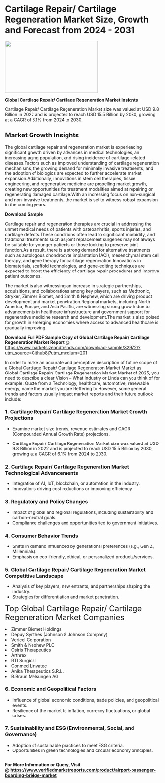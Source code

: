 <H1>Cartilage Repair/ Cartilage Regeneration Market Size, Growth and Forecast from 2024 - 2031</H1><img class="aligncenter size-medium wp-image-584254" src="https://thirdeyenews.in/wp-content/uploads/2024/09/Global-Market-Research-300x168.jpeg" alt="" width="300" height="168" /><p><strong>Global&nbsp;<a href="https://www.marketsizeandtrends.com/download-sample/32972/?utm_source=Github8j?utm_medium=201">Cartilage Repair/ Cartilage Regeneration Market</a> Insights</strong></p><p>Cartilage Repair/ Cartilage Regeneration Market size was valued at USD 9.8 Billion in 2022 and is projected to reach USD 15.5 Billion by 2030, growing at a CAGR of 6.1% from 2024 to 2030.</p><p><h2>Market Growth Insights</h2> <p>The global cartilage repair and regeneration market is experiencing significant growth driven by advances in medical technologies, an increasing aging population, and rising incidence of cartilage-related diseases.Factors such as improved understanding of cartilage regeneration mechanisms, the growing demand for minimally invasive treatments, and the adoption of biologics are expected to further accelerate market expansion.Additionally, innovations in stem cell therapies, tissue engineering, and regenerative medicine are propelling market growth, creating new opportunities for treatment modalities aimed at repairing or regenerating damaged cartilage.With an increasing focus on non-surgical and non-invasive treatments, the market is set to witness robust expansion in the coming years.</p> <p><strong>Download Sample</strong></p> <p>Cartilage repair and regeneration therapies are crucial in addressing the unmet medical needs of patients with osteoarthritis, sports injuries, and cartilage defects.These conditions often lead to significant morbidity, and traditional treatments such as joint replacement surgeries may not always be suitable for younger patients or those looking to preserve joint function.As a result, there is a strong demand for alternative treatments such as autologous chondrocyte implantation (ACI), mesenchymal stem cell therapy, and gene therapy for cartilage regeneration.Innovations in biomaterials, scaffold technologies, and gene-editing techniques are expected to boost the efficiency of cartilage repair procedures and improve patient outcomes.</p> <p>The market is also witnessing an increase in strategic partnerships, acquisitions, and collaborations among key players, such as Medtronic, Stryker, Zimmer Biomet, and Smith & Nephew, which are driving product development and market penetration.Regional markets, including North America, Europe, and Asia Pacific, are witnessing strong growth due to advancements in healthcare infrastructure and government support for regenerative medicine research and development.The market is also poised for growth in emerging economies where access to advanced healthcare is gradually improving.</p> <p><span class=""><strong>Download Full PDF Sample Copy of Global Cartilage Repair/ Cartilage Regeneration Market Report</strong> @ <a href="https://www.marketsizeandtrends.com/download-sample/32972/?utm_source=Github8j?utm_medium=201" target="_blank">https://www.marketsizeandtrends.com/download-sample/32972/?utm_source=Github8j?utm_medium=201</a></span></p><p>In order to make an accurate and perceptive description of future scope of a Global&nbsp;Cartilage Repair/ Cartilage Regeneration Market Market as Global&nbsp;Cartilage Repair/ Cartilage Regeneration Market Market of 2025, you need to describe a clear Vision &ndash; What Industry or Linda can you think of for example: Quote from a Technology, healthcare, automotive, renewable energy, name the market you are Reffering to.However, some general trends and factors usually impact market reports and their future outlook include:</p><h3>1.&nbsp;<strong>Cartilage Repair/ Cartilage Regeneration Market Growth Projections</strong></h3><ul><li>Examine market size trends, revenue estimates and CAGR (Compounded Annual Growth Rate) projections.</li><li><p>Cartilage Repair/ Cartilage Regeneration Market size was valued at USD 9.8 Billion in 2022 and is projected to reach USD 15.5 Billion by 2030, growing at a CAGR of 6.1% from 2024 to 2030.</p></li></ul><h3>2.&nbsp;<strong>Cartilage Repair/ Cartilage Regeneration Market Technological Advancements</strong></h3><ul><li>Integration of AI, IoT, blockchain, or automation in the industry.</li><li>Innovations driving cost reductions or improving efficiency.</li></ul><h3>3.&nbsp;<strong>Regulatory and Policy Changes</strong></h3><ul><li>Impact of global and regional regulations, including sustainability and carbon-neutral goals.</li><li>Compliance challenges and opportunities tied to government initiatives.</li></ul><h3>4.&nbsp;<strong>Consumer Behavior Trends</strong></h3><ul><li>Shifts in demand influenced by generational preferences (e.g., Gen Z, Millennials).</li><li>Emphasis on eco-friendly, ethical, or personalized products/services.</li></ul><h3>5.&nbsp;<strong>Global Cartilage Repair/ Cartilage Regeneration Market Competitive Landscape</strong></h3><ul><li>Analysis of key players, new entrants, and partnerships shaping the industry.</li><li>Strategies for differentiation and market penetration.</li></ul><p data-pm-slice="1 1 []"><span style="color: inherit; font-family: inherit; font-size: 25px;">Top Global Cartilage Repair/ Cartilage Regeneration Market Companies</span></p><div class="" data-test-id=""><p><li>Zimmer Biomet Holdings</li><li> Depuy Synthes (Johnson & Johnson Company)</li><li> Vericel Corporation</li><li> Smith & Nephew PLC</li><li> Osiris Therapeutics</li><li> Arthrex</li><li> RTI Surgical</li><li> Conmed Linvatec</li><li> Anika Therapeutics S.R.L.</li><li> B.Braun Melsungen AG</li></p></div><h3>6.&nbsp;<strong>Economic and Geopolitical Factors</strong></h3><ul><li>Influence of global economic conditions, trade policies, and geopolitical events.</li><li>Resilience of the market to inflation, currency fluctuations, or global crises.</li></ul><h3>7.&nbsp;<strong>Sustainability and ESG (Environmental, Social, and Governance)</strong></h3><ul><li>Adoption of sustainable practices to meet ESG criteria.</li><li>Opportunities in green technologies and circular economy principles.</li></ul><h2><strong style="font-size: 14px;">For More Information or Query, Visit @&nbsp;</strong><a style="background-color: #ffffff; font-size: 14px;" href="https://www.marketsizeandtrends.com/report/cartilage-repair-cartilage-regeneration-market/" target="_blank">https://www.verifiedmarketreports.com/product/airport-passenger-boarding-bridge-market</a></h2>
